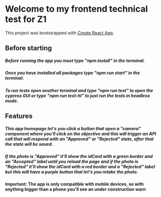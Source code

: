 # Welcome to my frontend technical test for Z1

This project was bootstrapped with [Create React App](https://github.com/facebook/create-react-app).

## Before starting

##### Before running the app you must type "npm install" in the terminal. 
##### Once you have installed all packages type "npm run start" in the terminal.
##### To run tests open another terminal and type "npm run test" to open the cypress GUI or type "npm run test-hl" to just run the tests in headless mode.

## Features

##### This app homepage let's you click a button that open a "camera" component where you'll click on the objective and this will trigger an API call that will respond with an "Approved" or "Rejected" state, after that the state will be saved.

##### If the photo is "Approved" it'll show the idCard with a green border and an "Accepted" label until you reload the page and if the photo is "Rejected" it'll show the idCard with a red border and a "Rejected" label but this will have a purple button that let's you retake the photo.

#### Important: The app is only compatible with mobile devices, so with anything bigger than a phone you'll see an under construction warn

